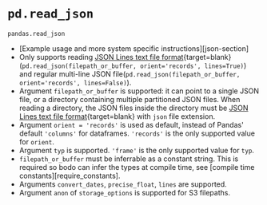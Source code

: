 # `pd.read_json`

`pandas.read_json`

- [Example usage and more system specific instructions][json-section]
- Only supports reading [JSON Lines text file format](http://jsonlines.org/){target=blank}
  (`pd.read_json(filepath_or_buffer, orient='records', lines=True)`)
  and regular multi-line JSON
  file(`pd.read_json(filepath_or_buffer, orient='records', lines=False)`).
- Argument `filepath_or_buffer` is supported: it can point to a
  single JSON file, or a directory containing multiple partitioned
  JSON files. When reading a directory, the JSON files inside the
  directory must be [JSON Lines text file
  format](http://jsonlines.org/){target=blank} with `json` file extension.
- Argument `orient = 'records'` is used as default, instead of
  Pandas' default `'columns'` for dataframes. `'records'` is the
  only supported value for `orient`.
- Argument `typ` is supported. `'frame'` is the only supported
  value for `typ`.
- `filepath_or_buffer` must be inferrable as a constant string.
  This is required so bodo can infer the types at compile time,
  see [compile time constants][require_constants].
- Arguments `convert_dates`, `precise_float`, `lines` are
  supported.
- Argument `anon` of `storage_options` is supported for S3
  filepaths.
